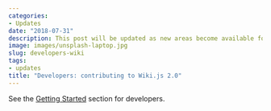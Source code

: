 ```yaml
---
categories:
- Updates
date: "2018-07-31"
description: This post will be updated as new areas become available for development.
image: images/unsplash-laptop.jpg
slug: developers-wiki
tags:
- updates
title: "Developers: contributing to Wiki.js 2.0"
---
```


See the [Getting Started](https://docs.requarks.io/dev) section for developers.
